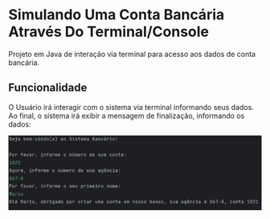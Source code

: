 # Simulando Uma Conta Bancária Através Do Terminal/Console
Projeto em Java de interação via terminal para acesso aos dados de conta bancária.

## Funcionalidade
O Usuário irá interagir com o sistema via terminal informando seus dados.
Ao final, o sistema irá exibir a mensagem de finalização, informando os dados:

![Interação](./ContaBanco/images/interacao.png "Interação")
